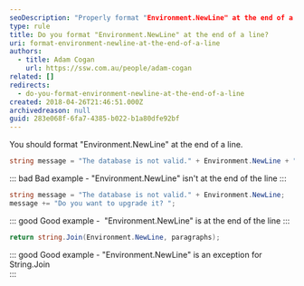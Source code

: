 ```yaml
---
seoDescription: "Properly format "Environment.NewLine" at the end of a line in C# code to ensure accurate text manipulation and rendering."
type: rule
title: Do you format "Environment.NewLine" at the end of a line?
uri: format-environment-newline-at-the-end-of-a-line
authors:
  - title: Adam Cogan
    url: https://ssw.com.au/people/adam-cogan
related: []
redirects:
  - do-you-format-environment-newline-at-the-end-of-a-line
created: 2018-04-26T21:46:51.000Z
archivedreason: null
guid: 283e068f-6fa7-4385-b022-b1a80dfe92bf
---
```

You should format "Environment.NewLine" at the end of a line.

<!--endintro-->

```csharp
string message = "The database is not valid." + Environment.NewLine + "Do you want to upgrade it? ";
```

::: bad
Bad example - "Environment.NewLine" isn't at the end of the line 
:::

```csharp
string message = "The database is not valid." + Environment.NewLine;
message += "Do you want to upgrade it? ";
```

::: good
Good example -  "Environment.NewLine" is at the end of the line 
:::

```csharp
return string.Join(Environment.NewLine, paragraphs);
```

::: good
Good example - "Environment.NewLine" is an exception for String.Join\
:::
